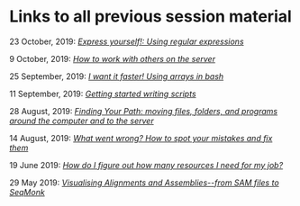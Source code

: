 # Links to all previous session material

23 October, 2019: [*Express yourself!: Using regular expressions*](2019_10_23.md)

9 October, 2019: [*How to work with others on the server*](2019_10_09.md)

25 September, 2019: [*I want it faster! Using arrays in bash*](https://otagomohio.github.io/hackyhour/sessions/2019_09_11_parallel_loop_extension.html)

11 September, 2019: [*Getting started writing scripts*](https://otagomohio.github.io/hackyhour/sessions/2019_09_11.html)

28 August, 2019: [*Finding Your Path: moving files, folders, and programs around the computer and to the server*](https://otagomohio.github.io/hackyhour/sessions/2019_08_28.html)

14 August, 2019: [*What went wrong? How to spot your mistakes and fix them*](https://otagomohio.github.io/hackyhour/sessions/2019_08_14.html)

19 June 2019: [*How do I figure out how many resources I need for my job?*](https://github.com/otagomohio/hackyhour/blob/master/sessions/presentations/profiling.pdf)

29 May 2019: [*Visualising Alignments and Assemblies--from SAM files to SeqMonk*](https://otagomohio.github.io/hackyhour/sessions/2019_05_29.html)


